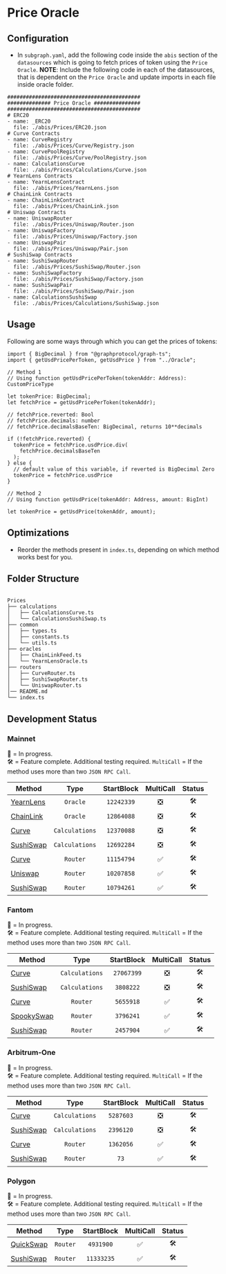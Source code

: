 # Price Oracle

## Configuration

- In `subgraph.yaml`, add the following code inside the `abis` section of the `datasources` which is going to fetch prices of token using the `Price Oracle`.
  **NOTE**: Include the following code in each of the datasources, that is dependent on the `Price Oracle` and update imports in each file inside oracle folder.

```
###########################################
############## Price Oracle ###############
###########################################
# ERC20
- name: _ERC20
  file: ./abis/Prices/ERC20.json
# Curve Contracts
- name: CurveRegistry
  file: ./abis/Prices/Curve/Registry.json
- name: CurvePoolRegistry
  file: ./abis/Prices/Curve/PoolRegistry.json
- name: CalculationsCurve
  file: ./abis/Prices/Calculations/Curve.json
# YearnLens Contracts
- name: YearnLensContract
  file: ./abis/Prices/YearnLens.json
# ChainLink Contracts
- name: ChainLinkContract
  file: ./abis/Prices/ChainLink.json
# Uniswap Contracts
- name: UniswapRouter
  file: ./abis/Prices/Uniswap/Router.json
- name: UniswapFactory
  file: ./abis/Prices/Uniswap/Factory.json
- name: UniswapPair
  file: ./abis/Prices/Uniswap/Pair.json
# SushiSwap Contracts
- name: SushiSwapRouter
  file: ./abis/Prices/SushiSwap/Router.json
- name: SushiSwapFactory
  file: ./abis/Prices/SushiSwap/Factory.json
- name: SushiSwapPair
  file: ./abis/Prices/SushiSwap/Pair.json
- name: CalculationsSushiSwap
  file: ./abis/Prices/Calculations/SushiSwap.json
```

## Usage

Following are some ways through which you can get the prices of tokens:

```
import { BigDecimal } from "@graphprotocol/graph-ts";
import { getUsdPricePerToken, getUsdPrice } from "../Oracle";

// Method 1 
// Using function getUsdPricePerToken(tokenAddr: Address): CustomPriceType

let tokenPrice: BigDecimal;
let fetchPrice = getUsdPricePerToken(tokenAddr);

// fetchPrice.reverted: Bool
// fetchPrice.decimals: number
// fetchPrice.decimalsBaseTen: BigDecimal, returns 10**decimals

if (!fetchPrice.reverted) {
  tokenPrice = fetchPrice.usdPrice.div(
    fetchPrice.decimalsBaseTen
  );
} else {
  // default value of this variable, if reverted is BigDecimal Zero
  tokenPrice = fetchPrice.usdPrice
}

// Method 2
// Using function getUsdPrice(tokenAddr: Address, amount: BigInt)

let tokenPrice = getUsdPrice(tokenAddr, amount);
```

## Optimizations

- Reorder the methods present in `index.ts`, depending on which method works best for you.

## Folder Structure

```

Prices
├── calculations
│   ├── CalculationsCurve.ts
│   └── CalculationsSushiSwap.ts
├── common
│   ├── types.ts
│   ├── constants.ts
│   └── utils.ts
├── oracles
│   ├── ChainLinkFeed.ts
│   └── YearnLensOracle.ts
├── routers
│   ├── CurveRouter.ts
│   ├── SushiSwapRouter.ts
│   └── UniswapRouter.ts
│── README.md
└── index.ts
```

## Development Status

### Mainnet

🔨 = In progress.  
🛠 = Feature complete. Additional testing required.
`MultiCall` = If the method uses more than two `JSON RPC Call`.

| Method                                                                               |      Type      | StartBlock | MultiCall | Status |
| ------------------------------------------------------------------------------------ | :------------: | :--------: | :-------: | :----: |
| [YearnLens](https://etherscan.io/address/0x83d95e0d5f402511db06817aff3f9ea88224b030) |    `Oracle`    | `12242339` |    ❎     |   🛠    |
| [ChainLink](https://etherscan.io/address/0x47Fb2585D2C56Fe188D0E6ec628a38b74fCeeeDf) |    `Oracle`    | `12864088` |    ❎     |   🛠    |
| [Curve](https://etherscan.io/address/0x25BF7b72815476Dd515044F9650Bf79bAd0Df655)     | `Calculations` | `12370088` |    ❎     |   🛠    |
| [SushiSwap](https://etherscan.io/address/0x8263e161A855B644f582d9C164C66aABEe53f927) | `Calculations` | `12692284` |    ❎     |   🛠    |
| [Curve](https://etherscan.io/address/0x7D86446dDb609eD0F5f8684AcF30380a356b2B4c)     |    `Router`    | `11154794` |    ✅     |   🛠    |
| [Uniswap](https://etherscan.io/address/0x7a250d5630B4cF539739dF2C5dAcb4c659F2488D)   |    `Router`    | `10207858` |    ✅     |   🛠    |
| [SushiSwap](https://etherscan.io/address/0xd9e1cE17f2641f24aE83637ab66a2cca9C378B9F) |    `Router`    | `10794261` |    ✅     |   🛠    |


### Fantom

🔨 = In progress.  
🛠 = Feature complete. Additional testing required.
`MultiCall` = If the method uses more than two `JSON RPC Call`.

| Method                                                                               |      Type      | StartBlock | MultiCall | Status |
| ------------------------------------------------------------------------------------ | :------------: | :--------: | :-------: | :----: |
| [Curve](https://ftmscan.com/address/0x0b53e9df372e72d8fdcdbedfbb56059957a37128)     | `Calculations` | `27067399` |    ❎     |   🛠    |
| [SushiSwap](https://ftmscan.com/address/0xec7Ac8AC897f5082B2c3d4e8D2173F992A097F24) | `Calculations` | `3808222` |    ❎     |   🛠    |
| [Curve](https://ftmscan.com/address/0x0f854EA9F38ceA4B1c2FC79047E9D0134419D5d6)     |    `Router`    | `5655918` |    ✅     |   🛠    |
| [SpookySwap](https://ftmscan.com/address/0xbe4fc72f8293f9d3512d58b969c98c3f676cb957)   |    `Router`    | `3796241` |    ✅     |   🛠    |
| [SushiSwap](https://ftmscan.com/address/0x1b02da8cb0d097eb8d57a175b88c7d8b47997506) |    `Router`    | `2457904` |    ✅     |   🛠    |


### Arbitrum-One

🔨 = In progress.  
🛠 = Feature complete. Additional testing required.
`MultiCall` = If the method uses more than two `JSON RPC Call`.

| Method                                                                               |      Type      | StartBlock | MultiCall | Status |
| ------------------------------------------------------------------------------------ | :------------: | :--------: | :-------: | :----: |
| [Curve](https://arbiscan.io/address/0x26f698491daf32771217abc1356dae48c7230c75)     | `Calculations` | `5287603` |    ❎     |   🛠    |
| [SushiSwap](https://arbiscan.io/address/0x5EA7E501c9A23F4A76Dc7D33a11D995B13a1dD25) | `Calculations` | `2396120` |    ❎     |   🛠    |
| [Curve](https://arbiscan.io/address/0x445FE580eF8d70FF569aB36e80c647af338db351)     |    `Router`    | `1362056` |    ✅     |   🛠    |
| [SushiSwap](https://arbiscan.io/address/0x1b02da8cb0d097eb8d57a175b88c7d8b47997506) |    `Router`    | `73` |    ✅     |   🛠    |


### Polygon

🔨 = In progress.  
🛠 = Feature complete. Additional testing required.
`MultiCall` = If the method uses more than two `JSON RPC Call`.

| Method                                                                               |      Type      | StartBlock | MultiCall | Status |
| ------------------------------------------------------------------------------------ | :------------: | :--------: | :-------: | :----: |
| [QuickSwap](https://etherscan.io/address/0xa5E0829CaCEd8fFDD4De3c43696c57F7D7A678ff) |    `Router`    | `4931900`  |    ✅     |   🛠   |
| [SushiSwap](https://etherscan.io/address/0x1b02dA8Cb0d097eB8D57A175b88c7D8b47997506) |    `Router`    | `11333235` |    ✅     |   🛠   |
